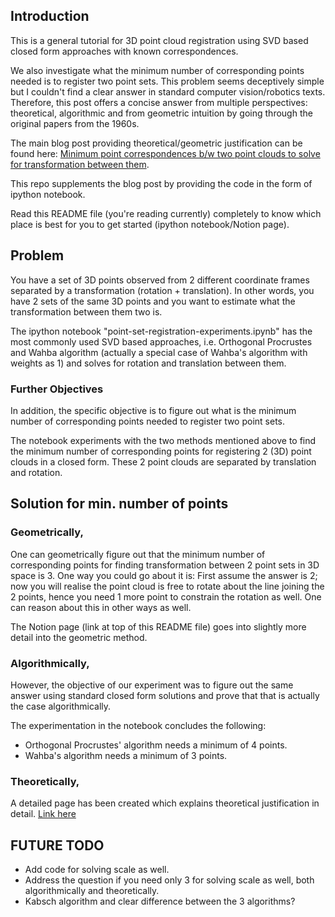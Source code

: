 ## Introduction

This is a general tutorial for 3D point cloud registration using SVD based closed form approaches with known correspondences. 

We also investigate what the minimum number of corresponding points needed is to register two point sets. This problem seems deceptively simple but I couldn't find a clear answer in standard computer vision/robotics texts. Therefore, this post offers a concise answer from multiple perspectives: theoretical, algorithmic and from geometric intuition by going through the original papers from the 1960s.

The main blog post providing theoretical/geometric justification can be found here: [Minimum point correspondences b/w two point clouds to solve for transformation between them](https://saishubodh.notion.site/Minimum-point-correspondences-b-w-two-point-clouds-to-solve-for-transformation-between-them-f0d972001496410493a1613b9aada2d3?pvs=4).  

This repo supplements the blog post by providing the code in the form of ipython notebook.

Read this README file (you're reading currently) completely to know which place is best for you to get started (ipython notebook/Notion page).

## Problem 
You have a set of 3D points observed from 2 different coordinate frames separated by a transformation (rotation + translation). In other words, you have 2 sets of the same 3D points and you want to estimate what the transformation between them two is. 

The ipython notebook "point-set-registration-experiments.ipynb" has the most commonly used SVD based approaches, i.e. Orthogonal Procrustes and Wahba algorithm (actually a special case of Wahba's algorithm with weights as 1) and solves for rotation and translation between them.

### Further Objectives
In addition, the specific objective is to figure out what is the minimum number of corresponding points needed to register two point sets.

The notebook experiments with the two methods mentioned above to find the minimum number of corresponding points for registering 2 (3D) point clouds in a closed form. These 2 point clouds are separated by translation and rotation.

##  Solution for min. number of points
### Geometrically,
One can geometrically figure out that the minimum number of corresponding points for finding transformation between 2 point sets in 3D space is 3. 
One way you could go about it is: First assume the answer is 2; now you will realise the point cloud is free to rotate about the line joining the 2 points, hence you need 1 more point to constrain the rotation as well. One can reason about this in other ways as well.

The Notion page (link at top of this README file) goes into slightly more detail into the geometric method.

### Algorithmically,
However, the objective of our experiment was to figure out the same answer using standard closed form solutions and prove that that is actually the case algorithmically. 

The experimentation in the notebook concludes the following:   
- Orthogonal Procrustes' algorithm needs a minimum of 4 points.   
- Wahba's algorithm needs a minimum of 3 points. 

### Theoretically,
A detailed page has been created which explains theoretical justification in detail. [Link here](https://www.notion.so/saishubodh/Minimum-point-correspondences-b-w-two-point-clouds-to-solve-for-transformation-between-them-f0d972001496410493a1613b9aada2d3)

## FUTURE TODO
* Add code for solving scale as well. 
* Address the question if you need only 3 for solving scale as well, both algorithmically and theoretically.
* Kabsch algorithm and clear difference between the 3 algorithms?
